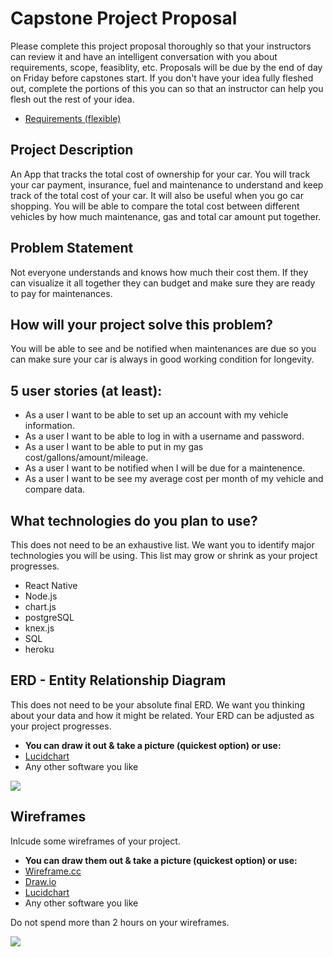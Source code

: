 # Capstone Project Proposal

Please complete this project proposal thoroughly so that your instructors can review it and have an intelligent conversation with you about requirements, scope, feasiblity, etc. Proposals will be due by the end of day on Friday before capstones start. If you don't have your idea fully fleshed out, complete the portions of this you can so that an instructor can help you flesh out the rest of your idea.

* [Requirements (flexible)](https://gist.github.com/matt-winzer/745abaadb509371dfee2a756c8da0c5e)

## Project Description

An App that tracks the total cost of ownership for your car.  You will track your car payment, insurance, fuel and maintenance to understand and keep track of the total cost of your car.  It will also be useful when you go car shopping. You will be able to compare the total cost between different vehicles by how much maintenance, gas and total car amount put together.

## Problem Statement

Not everyone understands and knows how much their cost them.  If they can visualize it all together they can budget and make sure they are ready to pay for maintenances.

## How will your project solve this problem?

You will be able to see and be notified when maintenances are due so you can   make sure your car is always in good working condition for longevity.

## 5 user stories (at least):

* As a user I want to be able to set up an account with my vehicle information.
* As a user I want to be able to log in with a username and password.
* As a user I want to be able to put in my gas cost/gallons/amount/mileage.
* As a user I want to be notified when I will be due for a maintenence.
* As a user I want to be see my average cost per month of my vehicle and compare data.

## What technologies do you plan to use?

This does not need to be an exhaustive list. We want you to identify major technologies you will be using. This list may grow or shrink as your project progresses.

* React Native
* Node.js
* chart.js
* postgreSQL
* knex.js
* SQL
* heroku


## ERD - Entity Relationship Diagram

This does not need to be your absolute final ERD. We want you thinking about your data and how it might be related. Your ERD can be adjusted as your project progresses. 
* **You can draw it out & take a picture (quickest option) or use:**
* [Lucidchart](https://www.lucidchart.com/)
* Any other software you like
<img src="img/"/>


## Wireframes

Inlcude some wireframes of your project.
* **You can draw them out & take a picture (quickest option) or use:**
* [Wireframe.cc](https://wireframe.cc/)
* [Draw.io](https://www.draw.io/)
* [Lucidchart](https://www.lucidchart.com/)
* Any other software you like

Do not spend more than 2 hours on your wireframes.

<img src="img/wire-frame"/>

